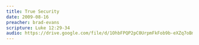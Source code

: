 ```yaml
---
title: True Security
date: 2009-08-16
preacher: brad-evans
scripture: Luke 12:29-34
audio: https://drive.google.com/file/d/1OhbFPQP2pC0UrpmFkFob9b-eXZq7oBmN/view
---
```

